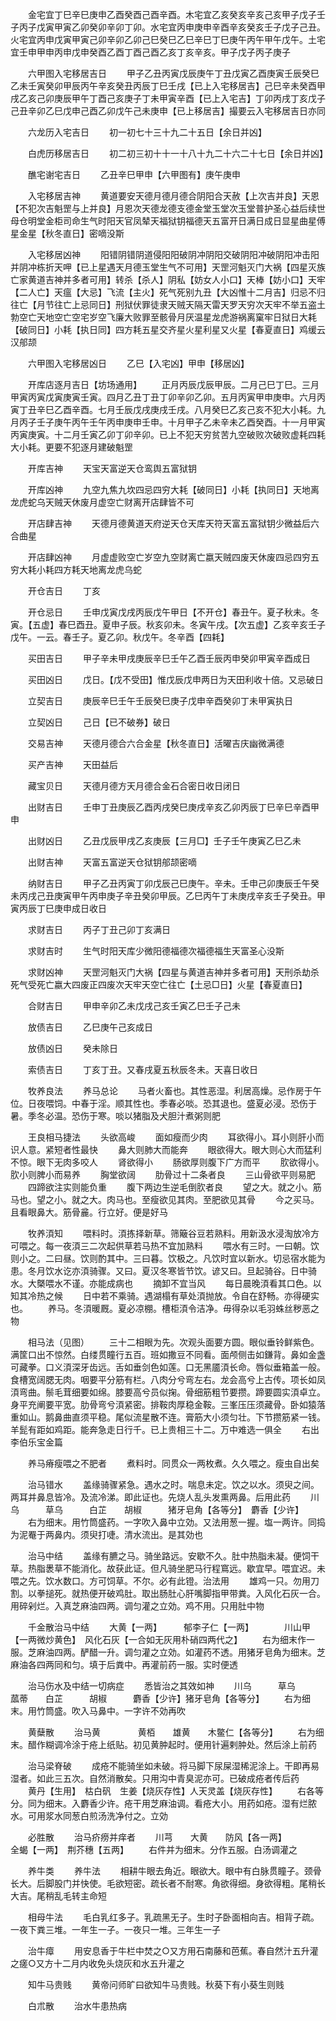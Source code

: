 <!-- { "loadSidebar": true } -->
　　金宅宜丁巳辛巳庚申乙酉癸酉己酉辛酉。木宅宜乙亥癸亥辛亥己亥甲子戊子壬子丙子戊寅甲寅乙卯癸卯辛卯丁卯。水宅宜丙申庚申辛酉辛亥癸亥壬子戊子己丑。火宅宜丙申戊寅甲寅己卯辛卯乙卯己巳癸巳乙巳辛巳丁巳庚午丙午甲午戊午。土宅宜壬申甲申丙申戊申癸酉乙酉丁酉己酉乙亥丁亥辛亥。甲子戊子丙子庚子

　　六甲图入宅移居吉日
　　甲子乙丑丙寅戊辰庚午丁丑戊寅乙酉庚寅壬辰癸巳乙未壬寅癸卯甲辰丙午辛亥癸丑丙辰丁巳壬戌【已上入宅移居吉】己巳辛未癸酉甲戌乙亥己卯庚辰甲午丁酉己亥庚子丁未甲寅辛酉【已上入宅吉】丁卯丙戌丁亥戊子己丑辛卯乙巳戊申己酉乙卯戊午己未庚申【已上移居吉】撮要云入宅移居吉日亦同

　　六龙历入宅吉日
　　初一初七十三十九二十五日【余日并凶】

　　白虎历移居吉日
　　初二初三初十十一十八十九二十六二十七日【余日并凶】

　　醮宅谢宅吉日
　　乙丑辛巳甲申【六甲图有】庚午庚申

　　入宅移居吉神
　　黄道要安天德月德月德合阴阳合天赦【上次吉并良】天恩【不犯次吉魁罡与上并良】月恩次天德龙德支德金堂玉堂次玉堂普护圣心益后续世母仓明堂金柜司命生气时阳天官凤辇天福狱钥福德天五富开日满日成日显星曲星傅星金星【秋冬直日】密嘀没斯

　　入宅移居凶神
　　阳错阴错阴道侵阳阳破阴冲阴阳交破阴阳冲破阴阳冲击阳并阴冲栋折天呷【已上星遇天月德玉堂生气不可用】天罡河魁灭门大祸【四星灭族亡家黄道吉神并多者可用】转杀【杀人】阴私【妨女人小口】天棒【妨小口】天牢【二人亡】天瘟【大忌】飞流【主火】死气死别九丑【大凶惟十二月吉】归忌不归往亡【月节往亡上忌同日】刑狱伏罪徒隶天贼天隔天雷天罗天穷次天牢不举五盗土勃空亡天地空亡空宅岁空飞廉大败罪至骸骨月厌温星龙虎游祸离窠牢日狱日大耗【破同日】小耗【执日同】四方耗五星交齐星火星利星又火星【春夏直日】鸡缓云汉郍颉

　　六甲图入宅移居凶日
　　乙巳【入宅凶】甲申【移居凶】

　　开库店逐月吉日【坊场通用】
　　正月丙辰戊辰甲辰。二月己巳丁巳。三月甲寅丙寅戊寅庚寅壬寅。四月乙丑丁丑丁卯辛卯乙卯。五月丙寅甲申庚申。六月丙寅丁丑辛巳乙酉辛酉。七月壬辰戊戌庚戌壬戌。八月癸巳乙亥己亥不犯大小耗。九月丙子壬子庚午丙午壬午丙申庚申壬申。十月甲子乙未辛未乙酉癸酉。十一月甲寅丙寅庚寅。十二月壬寅乙卯丁卯辛卯。已上不犯天穷贫苦九空破败次破败虚耗四耗大小耗。更要不犯逐月建破魁罡

　　开库吉神
　　天宝天富逆天仓鸾舆五富狱钥

　　开库凶神
　　九空九焦九坎四忌四穷大耗【破同日】小耗【执同日】天地离龙虎蛇乌天贼天休废月虚空亡财离开店肆皆不可

　　开店肆吉神
　　天德月德黄道天府逆天仓天库天符天富五富狱钥少微益后六合曲星

　　开店肆凶神
　　月虚虚败空亡岁空九空财离亡嬴天贼四废天休废四忌四穷五穷大耗小耗四方耗天地离龙虎乌蛇

　　开仓吉日
　　丁亥

　　开仓忌日
　　壬申戊寅戊戌丙辰戊午甲日【不开仓】春丑午。夏子秋未。冬寅。【五虚】春巳酉丑。夏申子辰。秋亥卯未。冬寅午戌。【次五虚】乙亥辛亥壬子戊午。一云。春壬子。夏乙卯。秋戊午。冬辛酉【四耗】

　　买田吉日
　　甲子辛未甲戌庚辰辛巳壬午乙酉壬辰丙申癸卯甲寅辛酉成日

　　买田凶日
　　戊日。【戊不受田】惟戊辰戊申两日为天田利收十倍。又忌破日

　　立契吉日
　　庚辰辛巳壬午壬辰癸巳庚子戊申辛酉癸卯丁未甲寅执日

　　立契凶日
　　己日【已不破券】破日

　　交易吉神
　　天德月德合六合金星【秋冬直日】活曜吉庆幽微满德

　　买产吉神
　　天田益后

　　藏宝贝日
　　天德月德方天月德合金石合密日收日闭日

　　出财吉日
　　壬申丁丑庚辰乙酉丙戌癸巳庚戌辛亥乙卯丙辰丁巳辛巳辛酉甲申

　　出财凶日
　　乙丑戊辰甲戌乙亥庚辰【三月□】壬子壬午庚寅乙巳乙未

　　出财吉神
　　天富五富逆天仓狱钥郍颉密嘀

　　纳财吉日
　　甲子乙丑丙寅丁卯戊辰己巳庚午。辛未。壬申己卯庚辰壬午癸未丙戌己丑庚寅甲午丙申庚子辛丑癸卯甲辰。乙巳丙午丁未庚戌辛亥壬子癸丑。甲寅丙辰丁巳庚申成日收日

　　求财吉日
　　丙子丁丑己卯丁亥满日

　　求财吉时
　　生气时阳天库少微阳德福德次福德福生天富圣心没斯

　　求财凶神
　　天罡河魁灭门大祸【四星与黄道吉神并多者可用】天刑杀劫杀死气受死亡嬴大四废正四废次天牢天空亡往亡【土忌□日】火星【春夏直日】

　　合财吉日
　　甲申辛卯乙未戊戌己亥壬寅乙巳壬子己未

　　放债吉日
　　乙巳庚午己亥成日

　　放债凶日
　　癸未除日

　　索债吉日
　　丁亥丁丑。又春戌夏五秋辰冬未。天喜日收日

　　牧养良法
　　养马总论
　　马者火畜也。其性恶湿。利居高燥。忌作房于午位。日夜喂饲。中春于淫。顺其性也。季春必啖。恐其退也。盛夏必浸。恐伤于暑。季冬必温。恐伤于寒。啖以猪脂及犬胆汁煮粥则肥

　　王良相马捷法
　　头欲高峻
　　面如瘦而少肉
　　耳欲得小。耳小则肝小而识人意。紧短者性最快
　　鼻大则肺大而能奔
　　眼欲得大。眼大则心大而猛利不惊。眼下无肉多咬人
　　肾欲得小
　　肠欲厚则腹下广方而平
　　肷欲得小。肷小则脾小而易养
　　胸堂欲阔
　　肋骨过十二条者良
　　三山骨欲平则易肥
　　四蹄欲注实则能负重
　　腹下两边生逆毛倒肷者良
　　望之大。就之小。筋马也。望之小。就之大。肉马也。至瘦欲见其肉。至肥欲见其骨
　　今之买马。且看眼鼻大。筋骨麄。行立好。便是好马

　　牧养湏知
　　喂料时。湏拣择新草。筛簸谷豆若熟料。用新汲水浸淘放冷方可喂之。每一夜湏三二次起供草若马热不宜加熟料
　　喂水有三时。一曰朝。饮则小之。二曰昼。饮则酌其中。三曰暮。饮极之。凡饮时宜以新水。切忌宿水能为患。冬月饮水讫亦湏骑骤。又曰。夏汉冬寒皆节饮。谚又曰。旦起骑谷。日中骑水。大槩喂水不谨。亦能成病也
　　摘卸不宜当风
　　每日晨晚湏看其口色。以知其冷热之候
　　日中若不乘骑。遇湖榻有草处湏抛放。令自在舒畅。亦得硬实也。
　　养马。冬湏暖厩。夏必凉棚。槽柜湏令洁净。毋得杂以毛羽蛛丝秽恶之物

　　相马法（见图）
　　三十二相眼为先。次观头面要方圆。眼似垂铃鲜紫色。满筐口出不惊然。白缕贯瞳行五百。班如撒豆不同看。面颅侧击如鎌背。鼻如金盏可藏拳。口义湏深牙齿远。舌如垂剑色如莲。口无黑靥湏长命。唇似垂箱盖一般。食槽宽阔腮无肉。咽要平分筋有栏。八肉分兮弯左右。龙会高兮上古传。项长如凤湏弯曲。鬃毛茸细要如绵。膝要高兮员似掬。骨细筋粗节要攒。蹄要圆实湏卓立。身平充阐要平宽。肋骨弯兮湏紧密。排鞍肉厚稳金鞍。三峯压压须藏骨。卧如猿落重如山。鹅鼻曲直须平稳。尾似流星散不连。膏筋大小须匀壮。下节攒筋紧一钱。羊髭有距如鸡距。能奔急走日行千。已上贵相三十二。万中难选一俱全
　　右出李伯乐宝金篇

　　养马瘠瘦喂之不肥者
　　煮料时。同贯众一两枚煮。久久喂之。瘦虫自出矣

　　治马错水
　　盖缘骑骤紧急。遇水之时。喘息未定。饮之以水。须臾之间。两耳并鼻息皆冷。及流冷涕。即此证也。先烧人乱头发熏两鼻。后用此药
　　川乌　　　草乌　　　白芷　　胡椒　　　猪牙皂角【各等分】　麝香【少许】
　　右为细末。用竹筒盛药。一字吹入鼻中立効。又法用葱一握。塩一两许。同捣为泥罨于两鼻内。须臾打啑。清水流出。是其効也

　　治马中结
　　盖缘有臕之马。骑坐路远。安歇不久。肚中热脂未凝。便饲干草。热脂褁草不能消化。故获此证。但凡骑坐肥马行程窵远。歇宜早。喂宜迟。未喂之先。饮水数口。方可饲草。不尔。必有此镫。治法用
　　雄鸡一只。勿用刀割。以拳搥死。就热便开破鸡肚。取出肠肚心肝嘴脚指甲带粪。入风化石灰一合。用碎剁烂。入真芝麻油四两。调匀灌之立効。鸡不用。只用肚中物

　　千金散治马中结
　　大黄【一两】　　　郁李子仁【一两】　　　　川山甲【一两微炒黄色】　风化石灰【一合如无灰用朴硝四两代之】
　　右为细末作一服。芝麻油四两。酽醋一升。调匀灌之立効。如灌药不透。用猪牙皂角为细末。芝麻油各四两同和匀。填于后粪中。再灌前药一服。实时便透

　　治马伤水及中结一切病症
　　悉皆治之其效如神
　　川乌　　　草乌　　　蓏蒂　　白芷　　　胡椒　　　麝香【少许】猪牙皂角【各等分】
　　右为细末。用竹筒盛。吹入马鼻中。一字许不効再吹

　　黄蘖散
　　治马黄　　
　　黄栢　　雄黄　　木鳖仁【各等分】
　　右为细末。醋作糊调冷涂于疮上纸贴。初见黄肿起时。便用针遍剌肿处。然后涂上前药

　　治马梁脊破
　　成疮不能骑坐如未破。将马脚下尿屎湿稀泥涂上。干即再易湿者。如此三五次。自然消散矣。只用沟中青臭泥亦可。已破成疮者传后药
　　黄丹【生用】　枯白矾　生姜【烧灰存性】人天灵盖【烧灰存性】
　　右各等分。同为细末。入麝香少许。疮干用芝麻油调。看疮大小。用药如疮。湿有烂脓水。可用浆水同葱白煎汤洗净付之。立効

　　必胜散
　　治马疥痨并痒者
　　川芎　　大黄　　防风【各一两】　　　　全蝎【一两】　荆芥穗【五两】
　　右件并为细末。分作五服。白汤调灌之

　　养牛类
　　养牛法
　　相耕牛眼去角近。眼欲大。眼中有白脉贯瞳子。颈骨长大。后脚股门并快使。毛欲短密。疏长者不耐寒。角欲得细。身欲得粗。尾稍长大吉。尾稍乱毛转主命短

　　相母牛法
　　毛白乳红多子。乳疏黑无子。生时子卧面相向吉。相背子疏。一夜下粪三堆。一年生一子。一夜只一堆。三年生一子

　　治牛瘴
　　用安息香于牛栏中焚之○又方用石南藤和芭蕉。春自然汁五升灌之瘥○又方十二月内收免头烧灰和水五升灌之

　　知牛马贵贱
　　黄帝问师旷曰欲知牛马贵贱。秋葵下有小葵生则贱

　　白朮散
　　治水牛患热病
